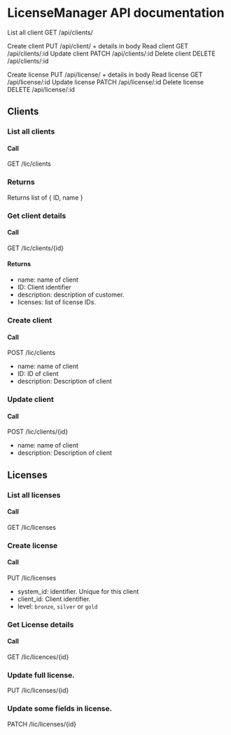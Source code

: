 # LicenseManager API documentation

List all client GET /api/clients/

Create client   PUT /api/client/ + details in  body
Read client     GET /api/clients/:id
Update client   PATCH /api/clients/:id
Delete client   DELETE /api/clients/:id


Create license  PUT /api/license/ + details in body
Read license    GET /api/license/:id
Update license  PATCH /api/license/:id
Delete license  DELETE /api/license/:id




## Clients

### List all clients

#### Call

GET /lic/clients

### Returns

Returns list of { ID, name }

### Get client details

#### Call

GET /lic/clients/{id}

#### Returns

*   name: name of client
*   ID: Client identifier
*   description: description of customer.
*   licenses: list of license IDs.

### Create client

#### Call

POST /lic/clients

*   name: name of client
*   ID: ID of client
*   description: Description of client

### Update client

#### Call

POST /lic/clients/{id}

*   name: name of client
*   description: Description of client

## Licenses

### List all licenses

#### Call

GET /lic/licenses

### Create license

#### Call

PUT /lic/licenses

*   system_id: identifier. Unique for this client
*   client_id: Client identifier.
*   level: `bronze`, `silver` or `gold`

### Get License details

#### Call

GET /lic/licences/{id}

### Update full license.

PUT /lic/licenses/{id}

### Update some fields in license.

PATCH /lic/licenses/{id}